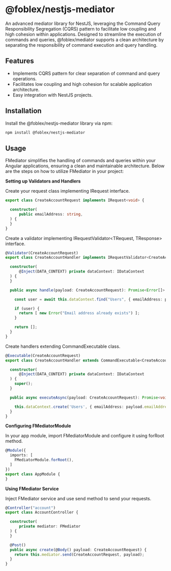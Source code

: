 # @foblex/nestjs-mediator

An advanced mediator library for NestJS, leveraging the Command Query Responsibility Segregation (CQRS) pattern to facilitate low coupling and high cohesion within applications. Designed to streamline the execution of commands and queries, @foblex/mediator supports a clean architecture by separating the responsibility of command execution and query handling.

## Features

- Implements CQRS pattern for clear separation of command and query operations.
- Facilitates low coupling and high cohesion for scalable application architecture.
- Easy integration with NestJS projects.

## Installation

Install the @foblex/nestjs-mediator library via npm:

```bash
npm install @foblex/nestjs-mediator
```

## Usage

FMediator simplifies the handling of commands and queries within your Angular applications, ensuring a clean and maintainable architecture. Below are the steps on how to utilize FMediator in your project:

**Setting up Validators and Handlers**

Create your request class implementing IRequest<TResponse> interface.

```typescript
export class CreateAccountRequest implements IRequest<void> {

  constructor(
      public emailAddress: string,
  ) {
  }
}
```

Create a validator implementing IRequestValidator<TRequest, TResponse> interface.

```typescript
@Validator(CreateAccountRequest)
export class CreateAccountHandler implements IRequestValidator<CreateAccountRequest, void> {

  constructor(
      @Inject(DATA_CONTEXT) private dataContext: IDataContext
  ) {
  }

  public async handle(payload: CreateAccountRequest): Promise<Error[]> {

    const user = await this.dataContext.find("Users", { emailAddress: payload.emailAddress });

    if (user) {
      return [ new Error("Email address already exists") ];
    }

    return [];
  }
}
```

Create handlers extending CommandExecutable class.

```typescript
@Executable(CreateAccountRequest)
export class CreateAccountHandler extends CommandExecutable<CreateAccountRequest, void> {

  constructor(
      @Inject(DATA_CONTEXT) private dataContext: IDataContext
  ) {
    super();
  }

  public async executeAsync(payload: CreateAccountRequest): Promise<void> {

    this.dataContext.create('Users', { emailAddress: payload.emailAddress });
  }
}
```

**Configuring FMediatorModule**

In your app module, import FMediatorModule and configure it using forRoot method.

```typescript
@Module({
  imports: [
    FMediatorModule.forRoot(),
  ]
})
export class AppModule {
}
```

**Using FMediator Service**

Inject FMediator service and use send method to send your requests.

```typescript
@Controller("account")
export class AccountController {

  constructor(
      private mediator: FMediator
  ) {
  }

  @Post()
  public async create(@Body() payload: CreateAccountRequest) {
    return this.mediator.send(CreateAccountRequest, payload);
  }
}
```
